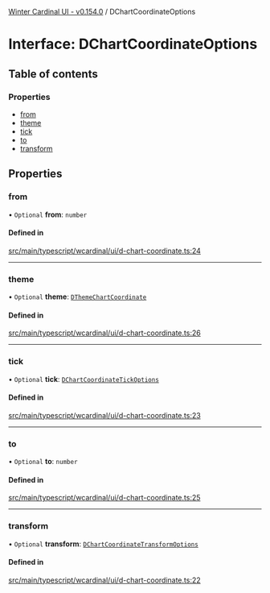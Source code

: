 [Winter Cardinal UI - v0.154.0](../index.md) / DChartCoordinateOptions

# Interface: DChartCoordinateOptions

## Table of contents

### Properties

- [from](DChartCoordinateOptions.md#from)
- [theme](DChartCoordinateOptions.md#theme)
- [tick](DChartCoordinateOptions.md#tick)
- [to](DChartCoordinateOptions.md#to)
- [transform](DChartCoordinateOptions.md#transform)

## Properties

### from

• `Optional` **from**: `number`

#### Defined in

[src/main/typescript/wcardinal/ui/d-chart-coordinate.ts:24](https://github.com/winter-cardinal/winter-cardinal-ui/blob/v0.154.0/src/main/typescript/wcardinal/ui/d-chart-coordinate.ts#L24)

___

### theme

• `Optional` **theme**: [`DThemeChartCoordinate`](DThemeChartCoordinate.md)

#### Defined in

[src/main/typescript/wcardinal/ui/d-chart-coordinate.ts:26](https://github.com/winter-cardinal/winter-cardinal-ui/blob/v0.154.0/src/main/typescript/wcardinal/ui/d-chart-coordinate.ts#L26)

___

### tick

• `Optional` **tick**: [`DChartCoordinateTickOptions`](DChartCoordinateTickOptions.md)

#### Defined in

[src/main/typescript/wcardinal/ui/d-chart-coordinate.ts:23](https://github.com/winter-cardinal/winter-cardinal-ui/blob/v0.154.0/src/main/typescript/wcardinal/ui/d-chart-coordinate.ts#L23)

___

### to

• `Optional` **to**: `number`

#### Defined in

[src/main/typescript/wcardinal/ui/d-chart-coordinate.ts:25](https://github.com/winter-cardinal/winter-cardinal-ui/blob/v0.154.0/src/main/typescript/wcardinal/ui/d-chart-coordinate.ts#L25)

___

### transform

• `Optional` **transform**: [`DChartCoordinateTransformOptions`](DChartCoordinateTransformOptions.md)

#### Defined in

[src/main/typescript/wcardinal/ui/d-chart-coordinate.ts:22](https://github.com/winter-cardinal/winter-cardinal-ui/blob/v0.154.0/src/main/typescript/wcardinal/ui/d-chart-coordinate.ts#L22)
